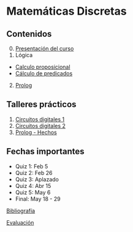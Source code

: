 # Matemáticas Discretas

## Contenidos  

0. [Presentación del curso](0-presentacion/index.html)  
1. Lógica  
  - [Calculo proposicional](1.1-proposiciones/index.html)  
  - [Cálculo de predicados](1.2-predicados/index.html)  
2. [Prolog](3-Prolog/index.html)

<!--  
3. [Inducción y Recursividad](2-induccionRecursividad/index.html)
4. [Aplicaciones a la programación](4-AplicacionesProgramacion/index.html)
-->


## Talleres prácticos  

1. [Circuitos digitales 1](practicas/Taller1-Logisim-202010.pdf)  
2. [Circuitos digitales 2](practicas/Taller2-Logisim-202010.pdf)  
3. [Prolog - Hechos](practicas/Taller3-Prolog-202010.pdf)  

<!--
4. [Prolog - Reglas](practicas/Taller4-Prolog-202010.pdf)  
5. [Prolog 3 - Unificación/Traza de ejecución](practicas/Taller5-Prolog-201920.pdf)  
6. [Prolog 4 - Aritmética/IO](practicas/Taller6-Prolog-201920.pdf)  
7. [Prolog 5 - Recursividad/Iteración](practicas/Taller7-Prolog-201920.pdf)  
-->

## Fechas importantes

- Quiz 1: Feb 5
- Quiz 2: Feb 26
- Quiz 3: Aplazado
- Quiz 4: Abr 15
- Quiz 5: May 6
- Final: May 18 - 29  


[Bibliografía](bibliografia.html)


[Evaluación](evaluacion.html)
